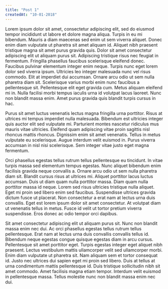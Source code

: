 ```yaml
---
title: "Post 1"
createdAt: "10-01-2018"
---
```


Lorem ipsum dolor sit amet, consectetur adipiscing elit, sed do eiusmod tempor incididunt ut labore et dolore magna aliqua. Turpis in eu mi bibendum. Mauris a diam maecenas sed enim ut sem viverra aliquet. Donec enim diam vulputate ut pharetra sit amet aliquam id. Aliquet nibh praesent tristique magna sit amet purus gravida quis. Dolor sit amet consectetur adipiscing elit ut aliquam purus sit. Adipiscing tristique risus nec feugiat in fermentum. Fringilla phasellus faucibus scelerisque eleifend donec. Faucibus pulvinar elementum integer enim neque. Turpis nunc eget lorem dolor sed viverra ipsum. Ultricies leo integer malesuada nunc vel risus commodo. Elit at imperdiet dui accumsan. Ornare arcu odio ut sem nulla pharetra diam sit. Scelerisque varius morbi enim nunc faucibus a pellentesque sit. Pellentesque elit eget gravida cum. Metus aliquam eleifend mi in. Nulla facilisi morbi tempus iaculis urna id volutpat lacus laoreet. Nunc non blandit massa enim. Amet purus gravida quis blandit turpis cursus in hac.

Purus sit amet luctus venenatis lectus magna fringilla urna porttitor. Risus at ultrices mi tempus imperdiet nulla malesuada. Bibendum est ultricies integer quis auctor elit sed vulputate mi. Parturient montes nascetur ridiculus mus mauris vitae ultricies. Eleifend quam adipiscing vitae proin sagittis nisl rhoncus mattis rhoncus. Dignissim enim sit amet venenatis. Tellus in metus vulputate eu scelerisque. Augue interdum velit euismod in. Purus viverra accumsan in nisl nisi scelerisque. Sem integer vitae justo eget magna fermentum.

Orci phasellus egestas tellus rutrum tellus pellentesque eu tincidunt. In vitae turpis massa sed elementum tempus egestas. Nunc aliquet bibendum enim facilisis gravida neque convallis a. Ornare arcu odio ut sem nulla pharetra diam sit. Blandit cursus risus at ultrices mi. Aliquet porttitor lacus luctus accumsan. Duis ut diam quam nulla porttitor massa. Diam quam nulla porttitor massa id neque. Lorem sed risus ultricies tristique nulla aliquet. Eget mi proin sed libero enim sed faucibus. Suspendisse ultrices gravida dictum fusce ut placerat. Non consectetur a erat nam at lectus urna duis convallis. Eget est lorem ipsum dolor sit amet consectetur. At volutpat diam ut venenatis tellus in metus. Fusce id velit ut tortor pretium viverra suspendisse. Eros donec ac odio tempor orci dapibus.

Sit amet consectetur adipiscing elit ut aliquam purus sit. Nunc non blandit massa enim nec dui. Ac orci phasellus egestas tellus rutrum tellus pellentesque. Erat nam at lectus urna duis convallis convallis tellus id. Bibendum neque egestas congue quisque egestas diam in arcu cursus. Pellentesque sit amet porttitor eget. Turpis egestas integer eget aliquet nibh praesent. Lectus vestibulum mattis ullamcorper velit sed ullamcorper morbi. Enim diam vulputate ut pharetra sit. Nam aliquam sem et tortor consequat id. Justo nec ultrices dui sapien eget mi proin sed libero. Duis at tellus at urna condimentum mattis pellentesque id. Duis tristique sollicitudin nibh sit amet commodo. Amet facilisis magna etiam tempor. Interdum velit euismod in pellentesque massa. Tellus molestie nunc non blandit massa enim nec dui.

